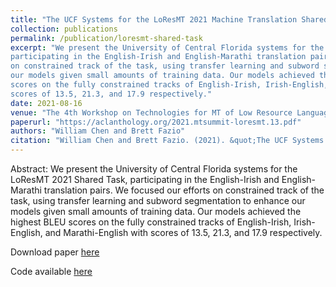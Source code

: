 ```yaml
---
title: "The UCF Systems for the LoResMT 2021 Machine Translation Shared Task"
collection: publications
permalink: /publication/loresmt-shared-task
excerpt: "We present the University of Central Florida systems for the LoResMT 2021 Shared Task,
participating in the English-Irish and English-Marathi translation pairs. We focused our efforts
on constrained track of the task, using transfer learning and subword segmentation to enhance
our models given small amounts of training data. Our models achieved the highest BLEU
scores on the fully constrained tracks of English-Irish, Irish-English, and Marathi-English with
scores of 13.5, 21.3, and 17.9 respectively."
date: 2021-08-16
venue: "The 4th Workshop on Technologies for MT of Low Resource Languages"
paperurl: "https://aclanthology.org/2021.mtsummit-loresmt.13.pdf"
authors: "William Chen and Brett Fazio"
citation: "William Chen and Brett Fazio. (2021). &quot;The UCF Systems for the LoResMT 2021 Machine Translation Shared Task.&quot; <i>The 4th Workshop on Technologies for MT of Low Resource Languages</i>."
---
```


Abstract: We present the University of Central Florida systems for the LoResMT 2021 Shared Task,
participating in the English-Irish and English-Marathi translation pairs. We focused our efforts
on constrained track of the task, using transfer learning and subword segmentation to enhance
our models given small amounts of training data. Our models achieved the highest BLEU
scores on the fully constrained tracks of English-Irish, Irish-English, and Marathi-English with
scores of 13.5, 21.3, and 17.9 respectively.

Download paper [here](http://wanchichen.github.io/pdf/morpho_nmt.pdf)

Code available [here](https://github.com/wanchichen/morphological-nmt)
